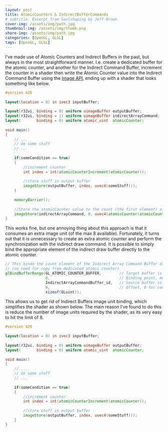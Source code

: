 ```yaml
---
layout: post
title: AtomicCounters & IndirectBufferCommands
# subtitle: Excerpt from Soulshaping by Jeff Brown
cover-img: /assets/img/path.jpg
thumbnail-img: /assets/img/thumb.png
share-img: /assets/img/path.jpg
categories: [OpenGL, GLSL]
tags: [OpenGL, GLSL]
---
```


I’ve made use of Atomic Counters and Indirect Buffers in the past, but always in the most straightforward manner. I.e. create a dedicated buffer for the atomic counter, and another for the Indirect Command Buffer, increment the counter in a shader then write the Atomic Counter value into the Indirect Command Buffer using the [Image API](https://www.khronos.org/registry/OpenGL/extensions/ARB/ARB_shader_image_load_store.txt), ending up with a shader that looks something like below.

~~~glsl
#version 420
 
layout(location = 0) in ivec3 inputBuffer;
 
layout(r32ui, binding = 0) uniform uimageBuffer outputBuffer;
layout(r32ui, binding = 1) uniform uimageBuffer indirectArrayCommand;
layout(       binding = 0) uniform atomic_uint  atomicCounter;
 
void main()
{
    // ...
    // do some stuff
    // ...
 
    if(someCondition == true)
    {
        //increment counter
        int index = int(atomicCounterIncrement(atomicCounter));
 
        //store stuff in output buffer
        imageStore(outputBuffer, index, uvec4(someStuff)));
    }
 
    memoryBarrier();
 
    //Store the atomicCounter value to the count (the first element) of the DrawArraysIndirect command
    imageStore(indirectArrayCommand, 0, uvec4(atomicCounter(atomicCounter)));
}
~~~

This works fine, but one annoying thing about this approach is that it consumes an extra image unit (of the max 8 available). Fortunately, it turns out that it is unnecessary to create an extra atomic counter and perform the synchronization with the indirect draw command. It is possible to simply bind the appropriate element of the indirect draw buffer directly to the atomic counter.

~~~glsl
// This binds the count element of the Indirect Array Command Buffer directly as an atomic counter in the shader
// (no need for copy from dedicated atomic counter)
glBindBufferRange(GL_ATOMIC_COUNTER_BUFFER,        // Target buffer is the atomic counter
                  0,                               // Binding point, must match the shader
                  IndirectArrayCommandBuffer_id,   // Source buffer is the Indirect Draw Command Buffer
                  0,                               // Offset, 0 for count, 1 for primCount (instances), etc...
                  sizeof(GLuint));
~~~

This allows us to get rid of Indirect Buffers image unit binding, which simplifies the shader as shown below. The main reason I’ve found to do this is reduce the number of image units required by the shader, as its very easy to hit the limit of 8.

~~~glsl
#version 420
 
layout(location = 0) in ivec3 inputBuffer;
 
layout(r32ui, binding = 0) uniform uimageBuffer outputBuffer;
layout(       binding = 0) uniform atomic_uint  atomicCounter;
 
void main()
{
    // ...
    // do some stuff
    // ...
 
    if(someCondition == true)
    {
        //increment counter
        int index = int(atomicCounterIncrement(atomicCounter));
 
        //store stuff in output buffer
        imageStore(outputBuffer, index, uvec4(someStuff)));
    }
}
~~~